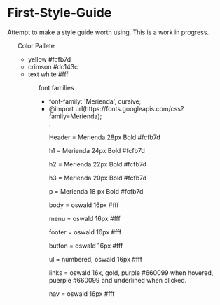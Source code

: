 # First-Style-Guide
<p>Attempt to make a style guide worth using. This is a work in progress.</P>
<p><ul>Color Pallete<ul>
<li>yellow #fcfb7d</li> 
<li>crimson #dc143c</li>
<li>text white #fff</li></P>
<p><ul>font families<ul>
<li>font-family: 'Merienda', cursive;</li>
<li>@import url(https://fonts.googleapis.com/css?family=Merienda);</li>.</P>
<p>Header = Merienda 28px Bold #fcfb7d</p>
<p>h1 = Merienda 24px Bold #fcfb7d</p>
<p>h2 = Merienda 22px Bold #fcfb7d</p>
<p>h3 = Merienda 20px Bold #fcfb7d</p>
<p>p = Merienda 18 px Bold #fcfb7d</p>
<p>body = oswald 16px #fff</p>
<p>menu = oswald 16px #fff</p>
<p>footer = oswald 16px #fff</p>
<p>button = oswald 16px #fff</p>
<p>ul = numbered, oswald 16px #fff</p>
<p>links = oswald 16x, gold, purple #660099 when hovered, puerple #660099 and underlined when clicked.</p>
<p>nav = oswald 16px #fff</p>
